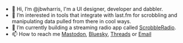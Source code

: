 - 👋 Hi, I’m @jbwharris, I'm a UI designer, developer and dabbler. 
- 👀 I’m interested in tools that integrate with last.fm for scrobbling and manipulating data pulled from there in cool ways. 
- 🌱 I’m currently building a streaming radio app called [ScrobbleRadio](https://scrobblerad.io).
- 📫 How to reach me [Mastodon](https://mstdn.ca/@jbwharris), [Bluesky](https://bsky.app/profile/jbwharr.is), [Threads](https://threads.net/jbwharris) or [Email](mailto:hi@jbwharr.is)

<!---
jbwharris/jbwharris is a ✨ special ✨ repository because its `README.md` (this file) appears on your GitHub profile.
You can click the Preview link to take a look at your changes.
--->
